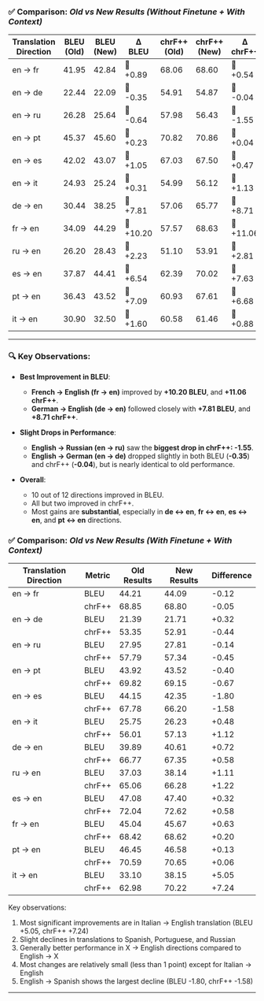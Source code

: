 ### ✅ Comparison: *Old vs New Results (Without Finetune + With Context)*

| Translation Direction | BLEU (Old) | BLEU (New) | Δ BLEU | chrF++ (Old) | chrF++ (New) | Δ chrF++ |
|-----------------------|------------|------------|--------|---------------|----------------|-----------|
| en → fr               | 41.95      | 42.84      | 🔼 +0.89   | 68.06         | 68.60          | 🔼 +0.54   |
| en → de               | 22.44      | 22.09      | 🔽 -0.35   | 54.91         | 54.87          | 🔽 -0.04   |
| en → ru               | 26.28      | 25.64      | 🔽 -0.64   | 57.98         | 56.43          | 🔽 -1.55   |
| en → pt               | 45.37      | 45.60      | 🔼 +0.23   | 70.82         | 70.86          | 🔼 +0.04   |
| en → es               | 42.02      | 43.07      | 🔼 +1.05   | 67.03         | 67.50          | 🔼 +0.47   |
| en → it               | 24.93      | 25.24      | 🔼 +0.31   | 54.99         | 56.12          | 🔼 +1.13   |
| de → en               | 30.44      | 38.25      | 🔼 +7.81   | 57.06         | 65.77          | 🔼 +8.71   |
| fr → en               | 34.09      | 44.29      | 🔼 +10.20  | 57.57         | 68.63          | 🔼 +11.06  |
| ru → en               | 26.20      | 28.43      | 🔼 +2.23   | 51.10         | 53.91          | 🔼 +2.81   |
| es → en               | 37.87      | 44.41      | 🔼 +6.54   | 62.39         | 70.02          | 🔼 +7.63   |
| pt → en               | 36.43      | 43.52      | 🔼 +7.09   | 60.93         | 67.61          | 🔼 +6.68   |
| it → en               | 30.90      | 32.50      | 🔼 +1.60   | 60.58         | 61.46          | 🔼 +0.88   |

---

### 🔍 Key Observations:

- **Best Improvement in BLEU**:
  - **French → English (fr → en)** improved by **+10.20 BLEU**, and **+11.06 chrF++**.
  - **German → English (de → en)** followed closely with **+7.81 BLEU**, and **+8.71 chrF++**.

- **Slight Drops in Performance**:
  - **English → Russian (en → ru)** saw the **biggest drop in chrF++: -1.55**.
  - **English → German (en → de)** dropped slightly in both BLEU (**-0.35**) and chrF++ (**-0.04**), but is nearly identical to old performance.

- **Overall**:
  - 10 out of 12 directions improved in BLEU.
  - All but two improved in chrF++.
  - Most gains are **substantial**, especially in **de ↔ en**, **fr ↔ en**, **es ↔ en**, and **pt ↔ en** directions.


### ✅ Comparison: *Old vs New Results (With Finetune + With Context)*
| Translation Direction | Metric | Old Results | New Results | Difference |
|----------------------|--------|-------------|-------------|------------|
| en → fr | BLEU | 44.21 | 44.09 | -0.12 |
| | chrF++ | 68.85 | 68.80 | -0.05 |
| en → de | BLEU | 21.39 | 21.71 | +0.32 |
| | chrF++ | 53.35 | 52.91 | -0.44 |
| en → ru | BLEU | 27.95 | 27.81 | -0.14 |
| | chrF++ | 57.79 | 57.34 | -0.45 |
| en → pt | BLEU | 43.92 | 43.52 | -0.40 |
| | chrF++ | 69.82 | 69.15 | -0.67 |
| en → es | BLEU | 44.15 | 42.35 | -1.80 |
| | chrF++ | 67.78 | 66.20 | -1.58 |
| en → it | BLEU | 25.75 | 26.23 | +0.48 |
| | chrF++ | 56.01 | 57.13 | +1.12 |
| de → en | BLEU | 39.89 | 40.61 | +0.72 |
| | chrF++ | 66.77 | 67.35 | +0.58 |
| ru → en | BLEU | 37.03 | 38.14 | +1.11 |
| | chrF++ | 65.06 | 66.28 | +1.22 |
| es → en | BLEU | 47.08 | 47.40 | +0.32 |
| | chrF++ | 72.04 | 72.62 | +0.58 |
| fr → en | BLEU | 45.04 | 45.67 | +0.63 |
| | chrF++ | 68.42 | 68.62 | +0.20 |
| pt → en | BLEU | 46.45 | 46.58 | +0.13 |
| | chrF++ | 70.59 | 70.65 | +0.06 |
| it → en | BLEU | 33.10 | 38.15 | +5.05 |
| | chrF++ | 62.98 | 70.22 | +7.24 |

Key observations:
1. Most significant improvements are in Italian → English translation (BLEU +5.05, chrF++ +7.24)
2. Slight declines in translations to Spanish, Portuguese, and Russian
3. Generally better performance in X → English directions compared to English → X
4. Most changes are relatively small (less than 1 point) except for Italian → English
5. English → Spanish shows the largest decline (BLEU -1.80, chrF++ -1.58)


---



